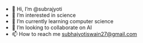 - 👋 Hi, I’m @subrajyoti
- 👀 I’m interested in science
- 🌱 I’m currently learning computer science
- 💞️ I’m looking to collaborate on AI
- 📫 How to reach me subhajyotiswain27@gmail.com

<!---
subrajyoti/subrajyoti is a ✨ special ✨ repository because its `README.md` (this file) appears on your GitHub profile.
You can click the Preview link to take a look at your changes.
--->
